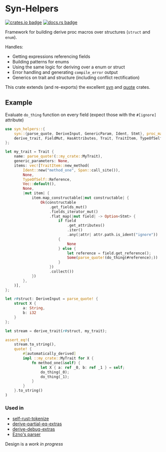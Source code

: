 # Syn-Helpers

[![crates.io badge](https://img.shields.io/crates/v/syn-helpers)](https://crates.io/crates/syn-helpers)
[![docs.rs badge](https://img.shields.io/docsrs/syn-helpers)](https://docs.rs/syn-helpers/latest/syn_helpers/)

Framework for building derive proc macros over structures (`struct` and `enum`).

Handles:
- Getting expressions referencing fields
- Building patterns for enums
- Using the same logic for deriving over a enum or struct
- Error handling and generating `compile_error` output
- Generics on trait and structure (including conflict rectification)

This crate extends (and re-exports) the excellent [syn](https://crates.io/crates/syn) and [quote](https://crates.io/crates/quote) crates.

## Example

Evaluate `do_thing` function on every field (expect those with the `#[ignore]` attribute)

```rust
use syn_helpers::{
    syn::{parse_quote, DeriveInput, GenericParam, Ident, Stmt}, proc_macro2::Span, quote,
    derive_trait, FieldMut, HasAttributes, Trait, TraitItem, TypeOfSelf, Constructable,
};

let my_trait = Trait {
    name: parse_quote!(::my_crate::MyTrait),
    generic_parameters: None,
    items: vec![TraitItem::new_method(
        Ident::new("method_one", Span::call_site()),
        None,
        TypeOfSelf::Reference,
        Vec::default(),
        None,
        |mut item| {
            item.map_constructable(|mut constructable| {
                Ok(constructable
                    .get_fields_mut()
                    .fields_iterator_mut()
                    .flat_map(|mut field| -> Option<Stmt> {
                        if field
                            .get_attributes()
                            .iter()
                            .any(|attr| attr.path.is_ident("ignore"))
                        {
                            None
                        } else {
                            let reference = field.get_reference();
                            Some(parse_quote!(do_thing(#reference);))
                        }
                    })
                    .collect())
            })
        },
    )],
};

let r#struct: DeriveInput = parse_quote! {
    struct X {
        a: String,
        b: i32
    }
};

let stream = derive_trait(r#struct, my_trait);

assert_eq!(
    stream.to_string(),
    quote! {
        #[automatically_derived]
        impl ::my_crate::MyTrait for X {
            fn method_one(&self) {
                let X { a: ref _0, b: ref _1 } = self;
                do_thing(_0);
                do_thing(_1);
            }
        }
    }.to_string()
)
```

### Used in
- [self-rust-tokenize](https://github.com/kaleidawave/self-rust-tokenize)
- [derive-partial-eq-extras](https://github.com/kaleidawave/derive-partial-eq-extras)
- [derive-debug-extras](https://github.com/kaleidawave/derive-debug-extras)
- [Ezno's parser](https://github.com/kaleidawave/ezno/blob/main/parser/visitable-derive/macro.rs)

Design is a *work in progress*
